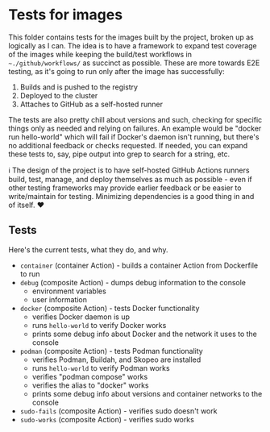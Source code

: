 # Tests for images

This folder contains tests for the images built by the project, broken up as logically as I can.  The idea is to have a framework to expand test coverage of the images while keeping the build/test workflows in `~./github/workflows/` as succinct as possible.  These are more towards E2E testing, as it's going to run only after the image has successfully:

1. Builds and is pushed to the registry
2. Deployed to the cluster
3. Attaches to GitHub as a self-hosted runner

The tests are also pretty chill about versions and such, checking for specific things only as needed and relying on failures.  An example would be "docker run hello-world" which will fail if Docker's daemon isn't running, but there's no additional feedback or checks requested.  If needed, you can expand these tests to, say, pipe output into grep to search for a string, etc.

:information_source:  The design of the project is to have self-hosted GitHub Actions runners build, test, manage, and deploy themselves as much as possible - even if other testing frameworks may provide earlier feedback or be easier to write/maintain for testing.  Minimizing dependencies is a good thing in and of itself. :heart:

## Tests

Here's the current tests, what they do, and why.

- `container` (container Action) - builds a container Action from Dockerfile to run
- `debug` (composite Action) - dumps debug information to the console
  - environment variables
  - user information
- `docker` (composite Action) - tests Docker functionality
  - verifies Docker daemon is up
  - runs `hello-world` to verify Docker works
  - prints some debug info about Docker and the network it uses to the console
- `podman` (composite Action) - tests Podman functionality
  - verifies Podman, Buildah, and Skopeo are installed
  - runs `hello-world` to verify Podman works
  - verifies "podman compose" works
  - verifies the alias to "docker" works
  - prints some debug info about versions and container networks to the console
- `sudo-fails` (composite Action) - verifies sudo doesn't work
- `sudo-works` (composite Action) - verifies sudo works
